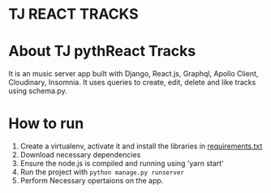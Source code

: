 # TJ REACT TRACKS

# About TJ pythReact Tracks
It is an music server app built with Django, React.js, Graphql, Apollo Client, Cloudinary, Insomnia. It uses queries to create, edit, delete and like tracks using schema.py.

# How to run
1. Create a virtualenv, activate it and install the libraries in [requirements.txt](requirements.txt)
2. Download necessary dependencies 
3. Ensure the node.js is compiled and running using 'yarn start'
4. Run the project with `python manage.py runserver`
5. Perform Necessary opertaions on the app.

